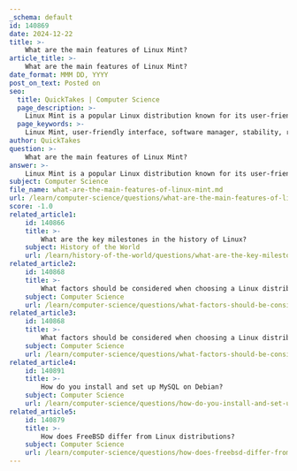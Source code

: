 ```yaml
---
_schema: default
id: 140869
date: 2024-12-22
title: >-
    What are the main features of Linux Mint?
article_title: >-
    What are the main features of Linux Mint?
date_format: MMM DD, YYYY
post_on_text: Posted on
seo:
  title: QuickTakes | Computer Science
  page_description: >-
    Linux Mint is a popular Linux distribution known for its user-friendly interface, stability, customization options, and strong community support. It offers a rich set of features aimed at making it easy for both novice and experienced users to navigate the Linux ecosystem.
  page_keywords: >-
    Linux Mint, user-friendly interface, software manager, stability, reliability, customization, community support, integrated applications, long-term support, privacy features
author: QuickTakes
question: >-
    What are the main features of Linux Mint?
answer: >-
    Linux Mint is a popular Linux distribution known for its user-friendly interface and a focus on simplicity and ease of use. Here are some of the main features that make Linux Mint a standout choice for both novice and experienced users:\n\n1. **User-Friendly Interface**: Linux Mint features a traditional Windows-like layout, which makes it approachable for users transitioning from other operating systems. Its sleek and intuitive design helps users navigate the system with ease.\n\n2. **Software Manager**: The Software Manager in Linux Mint allows users to easily install and remove applications. With access to over 30,000 applications, users can find a wide variety of software to meet their needs.\n\n3. **Stability and Reliability**: Linux Mint has a conservative and stable release cycle, ensuring that most updates are well-tested before being released. This reliability is a significant advantage for users who prioritize system stability.\n\n4. **Customization**: Linux Mint is highly customizable, allowing users to tailor their desktop environment to their preferences. This includes options for themes, icons, and layouts.\n\n5. **Active Community Support**: The Linux Mint community is vibrant and active, providing forums where users can ask questions, share experiences, and seek help. This community-driven support enhances the overall user experience.\n\n6. **Integrated Application Suite**: Like many Linux distributions, Linux Mint comes with a pre-installed suite of applications, including productivity tools, media players, and system utilities, making it ready to use out of the box.\n\n7. **Long-Term Support (LTS)**: Linux Mint releases, such as Linux Mint 22.1, are long-term support versions, meaning they receive security updates and support for several years, ensuring users have a stable and secure operating system.\n\n8. **Privacy Features**: Linux Mint emphasizes user privacy and security, providing tools and settings that help users maintain their privacy while using the operating system.\n\nOverall, Linux Mint combines ease of use, stability, and a rich set of features, making it an excellent choice for anyone looking to explore the Linux ecosystem.
subject: Computer Science
file_name: what-are-the-main-features-of-linux-mint.md
url: /learn/computer-science/questions/what-are-the-main-features-of-linux-mint
score: -1.0
related_article1:
    id: 140866
    title: >-
        What are the key milestones in the history of Linux?
    subject: History of the World
    url: /learn/history-of-the-world/questions/what-are-the-key-milestones-in-the-history-of-linux
related_article2:
    id: 140868
    title: >-
        What factors should be considered when choosing a Linux distribution?
    subject: Computer Science
    url: /learn/computer-science/questions/what-factors-should-be-considered-when-choosing-a-linux-distribution
related_article3:
    id: 140868
    title: >-
        What factors should be considered when choosing a Linux distribution?
    subject: Computer Science
    url: /learn/computer-science/questions/what-factors-should-be-considered-when-choosing-a-linux-distribution
related_article4:
    id: 140891
    title: >-
        How do you install and set up MySQL on Debian?
    subject: Computer Science
    url: /learn/computer-science/questions/how-do-you-install-and-set-up-mysql-on-debian
related_article5:
    id: 140879
    title: >-
        How does FreeBSD differ from Linux distributions?
    subject: Computer Science
    url: /learn/computer-science/questions/how-does-freebsd-differ-from-linux-distributions
---
```


&nbsp;